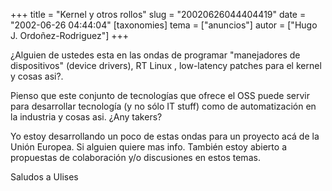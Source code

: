 +++
title = "Kernel y otros rollos"
slug = "20020626044404419"
date = "2002-06-26 04:44:04"
[taxonomies]
tema = ["anuncios"]
autor = ["Hugo J. Ordoñez-Rodriguez"]
+++

¿Alguien de ustedes esta en las ondas de programar "manejadores de
dispositivos" (device drivers), RT Linux , low-latency patches para el
kernel y cosas asi?.

Pienso que este conjunto de tecnologías que ofrece el OSS puede servir
para desarrollar tecnología (y no sólo IT stuff) como de automatización
en la industria y cosas asi. ¿Any takers?

Yo estoy desarrollando un poco de estas ondas para un proyecto acá de la
Unión Europea. Si alguien quiere mas info. También estoy abierto a
propuestas de colaboración y/o discusiones en estos temas.

Saludos a Ulises

